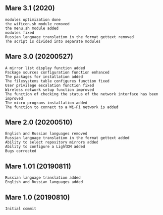 ## Mare 3.1 (2020)

	modules optimization done
	the wificon.sh module removed
	the menu.sh module added
	modules fixed
	Russian language translation in the format gettext removed
	The script is divided into separate modules

## Mare 3.0 (20200527)

	A mirror list display function added
	Package sources configuration function enhanced
	The packages for installation added
	The filesystems table configures function fixed
	User privilege escalation function fixed
	Wireless network setup function improved
	The function of checking the status of the network interface has been improved
	The micro programs installation added
	The function to connect to a Wi-Fi network is added

## Mare 2.0 (20200510)

	English and Russian languages removed
	Russian language translation in the format gettext added
	Ability to select repository mirrors added
	Ability to configure a LightDM added
	Bugs corrected

## Mare 1.01 (20190811)	

 	Russian language translation added	
 	English and Russian languages added	

## Mare 1.0 (20190810)	

	Initial commit
